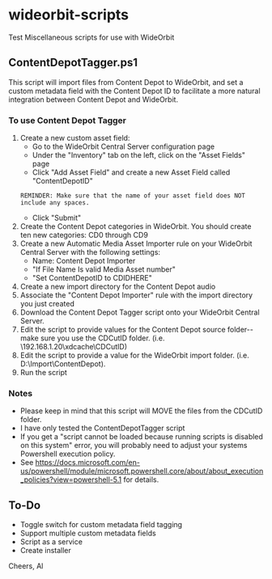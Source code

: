 # wideorbit-scripts
Test
Miscellaneous scripts for use with WideOrbit

## ContentDepotTagger.ps1

This script will import files from Content Depot to WideOrbit, and set a custom metadata field with the Content Depot ID to facilitate a more natural integration between Content Depot and WideOrbit. 

### To use Content Depot Tagger

1. Create a new custom asset field:
    - Go to the WideOrbit Central Server configuration page
    - Under the "Inventory" tab on the left, click on the "Asset Fields" page
    - Click "Add Asset Field" and create a new Asset Field called "ContentDepotID"
    ```
    REMINDER: Make sure that the name of your asset field does NOT include any spaces.
    ```
    - Click "Submit"
2. Create the Content Depot categories in WideOrbit. You should create ten new categories: CD0 through CD9
3. Create a new Automatic Media Asset Importer  rule on your WideOrbit Central Server with the following settings:
    - Name: Content Depot Importer
    - "If File Name Is valid Media Asset number"
    - "Set ContentDepotID to CDIDHERE"
4. Create a new import directory for the Content Depot audio
5. Associate the "Content Depot Importer" rule with the import directory you just created
6. Download the Content Depot Tagger script onto your WideOrbit Central Server.
7. Edit the script to provide values for the Content Depot source folder--make sure you use the CDCutID folder. (i.e. \\192.168.1.20\xdcache\CDCutID)
8. Edit the script to provide a value for the WideOrbit import folder. (i.e. D:\Import\ContentDepot). 
9. Run the script


### Notes

- Please keep in mind that this script will MOVE the files from the CDCutID folder.
- I have only tested the ContentDepotTagger script 
- If you get a "script cannot be loaded because running scripts is disabled on this system" error, you will probably need to adjust your systems Powershell execution policy. 
- See https://docs.microsoft.com/en-us/powershell/module/microsoft.powershell.core/about/about_execution_policies?view=powershell-5.1 for details.

## To-Do

- Toggle switch for custom metadata field tagging
- Support multiple custom metadata fields
- Script as a service
- Create installer

Cheers,
Al
